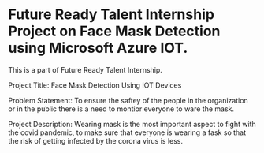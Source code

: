 # Future Ready Talent Internship Project on Face Mask Detection using Microsoft Azure IOT.
This is a part of Future Ready Talent Internship.


Project Title: Face Mask Detection Using IOT Devices


Problem Statement: To ensure the saftey of the people in the organization or in the public there is a need to montior everyone to ware the mask.

Project Description: Wearing mask is the most important aspect to fight with the covid pandemic, to make sure that everyone is wearing a fask so that the risk of getting infected by the corona virus is less.

